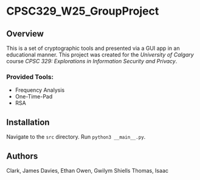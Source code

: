 # CPSC329_W25_GroupProject

## Overview

This is a set of cryptographic tools and presented via a GUI app in
an educational manner. This project was created for the *University
of Calgary* course *CPSC 329: Explorations in Information Security
and Privacy*.

### Provided Tools:

- Frequency Analysis
- One-Time-Pad
- RSA

## Installation

Navigate to the `src` directory.
Run `python3 __main__.py`.

## Authors

Clark, James
Davies, Ethan
Owen, Gwilym
Shiells Thomas, Isaac

